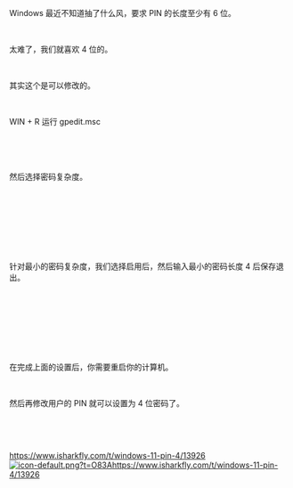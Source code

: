 <p>Windows 最近不知道抽了什么风，要求 PIN 的长度至少有 6 位。</p> <br><p>太难了，我们就喜欢 4 位的。</p> <br><p>其实这个是可以修改的。</p> <br><p>WIN + R 运行 gpedit.msc</p> <br><div> <br> <img alt="" src="https://i-blog.csdnimg.cn/blog_migrate/228a573a46cbcc20c5aadc92a9c27005.png" /> <br></div> <br><p>然后选择密码复杂度。</p> <br><p></p> <br><div style="text-align:center;"> <br> <img alt="" src="https://i-blog.csdnimg.cn/direct/6127cdbbc370402e94ffff04630ca79b.png" /> <br></div> <br><p></p> <br><p>针对最小的密码复杂度，我们选择启用后，然后输入最小的密码长度 4 后保存退出。</p> <br><p></p> <br><div style="text-align:center;"> <br> <img alt="" src="https://i-blog.csdnimg.cn/direct/00c4c735c67a4f559ba4a8b621970a8b.png" /> <br></div> <br><p></p> <br><p>在完成上面的设置后，你需要重启你的计算机。</p> <br><p>然后再修改用户的 PIN 就可以设置为 4 位密码了。</p> <br><p></p> <br><p><a class="has-card" href="https://www.isharkfly.com/t/windows-11-pin-4/13926" rel="nofollow" title="https://www.isharkfly.com/t/windows-11-pin-4/13926"><span class="link-card-box"><span class="link-title">https://www.isharkfly.com/t/windows-11-pin-4/13926</span><span class="link-link"><img class="link-link-icon" src="https://csdnimg.cn/release/blog_editor_html/release2.3.7/ckeditor/plugins/CsdnLink/icons/icon-default.png?t=O83A" alt="icon-default.png?t=O83A" />https://www.isharkfly.com/t/windows-11-pin-4/13926</span></span></a></p>